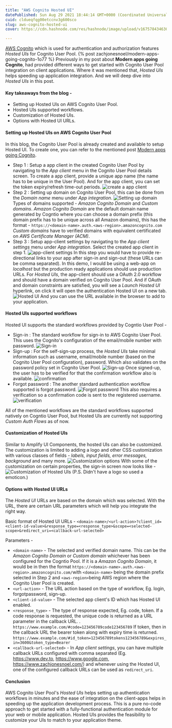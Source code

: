 ```yaml
---
title: "AWS Cognito Hosted UI"
datePublished: Sun Aug 29 2021 18:44:14 GMT+0000 (Coordinated Universal Time)
cuid: cldueqfqg00etccnv3g600sco
slug: aws-cognito-hosted-ui
cover: https://cdn.hashnode.com/res/hashnode/image/upload/v1675784346305/55b1550a-a1ff-49d4-ac4b-d42d0dc72fb6.jpeg

---
```


[AWS Cognito](https://aws.amazon.com/cognito/) which is used for authentication and authorization features *Hosted UIs* for Cognito User Pool. 
{% post zachjonesnoel/modern-apps-going-cognito-1o77 %}
Previously in my post about **Modern apps going Cognito**, had provided different ways to get started with Cognito User Pool integration on client applications. Where it was mentioned that, *Hosted UIs* helps speeding up application integration. And we will deep dive into *Hosted UIs* in this post.

#### Key takeaways from the blog - 
+ Setting up Hosted UIs on AWS Cognito User Pool.
+ Hosted UIs supported workflows.
+ Customization of Hosted UIs.
+ Options with Hosted UI URLs.

#### Setting up Hosted UIs on AWS Cognito User Pool
In this blog, the Cognito User Pool is already created and available to setup Hosted UI. To create one, you can refer to the mentioned post [Modern apps going Cognito](https://dev.to/zachjonesnoel/modern-apps-going-cognito-1o77).
+ Step 1 : Setup a app client in the created Cognito User Pool by navigating to the *App client* menu in the Cognito User Pool details screen. To create a app client, provide a unique app name (the name has to be unique in the User Pool). And for the app client, you can set the token expiry/refresh time-out periods. 
![create a app client](https://cdn.hashnode.com/res/hashnode/image/upload/v1675784328591/fb998bae-1d06-4940-adab-bec5e267121d.png)
+ Step 2 : Setting up domain on Cognito User Pool, this can be done from the *Domain name* menu under *App integration*. 
![Setting up domain](https://cdn.hashnode.com/res/hashnode/image/upload/v1675784330112/214270e8-ae98-4d46-bbd0-9d42c5e28c81.png)
Types of domains supported - *Amazon Cognito Domain* and *Custom domains*. *Amazon Cognito Domain* are the default domain name generated by Cogntio where you can choose a domain prefix (this domain prefix has to be unique across all Amazon domains), this has the format - `https://<domain-name>.auth.<aws-region>.amazoncognito.com` *Custom domains* have to verified domains with equivalent certificated on *AWS Certificate Manager (ACM)*.
+ Step 3 : Setup app-client settings by navigating to the *App client settings* menu under *App integration*. Select the created app client in step 1. 
![app-client settings](https://cdn.hashnode.com/res/hashnode/image/upload/v1675784331693/3c89e492-f277-4031-9ad7-4f23b4509fcc.png)
In this step you would have to provide re-directional links to your app after sign-in and sign-out (these URLs can be comma separated). In this demo, I would be using a web-app on *localhost* but the production ready applications should use production URLs. For *Hosted UIs*, the app-client should use a OAuth 2.0 workflow and should have a domain verified on Cognito User Pool. And if OAuth and domain constraints are satisfied, you will see a *Launch Hosted UI* hyperlink, on click it will open the authentication Hosted UI on a new tab. 
![Hosted UI](https://cdn.hashnode.com/res/hashnode/image/upload/v1675784333860/b35dbf51-ce75-47f0-afe1-4bf99bfd1563.png)
And you can use the URL available in the browser to add to your application.

#### Hosted UIs supported workflows
Hosted UI supports the standard workflows provided by Cogntio User Pool - 
+ Sign-in : The standard workflow for sign-in to AWS Cognito User Pool. This uses the Cognito's configuration of the email/mobile number with password. 
![Sign-in](https://cdn.hashnode.com/res/hashnode/image/upload/v1675784335956/7f3ca32d-3508-42f8-b938-545e73cc569c.png)
+ Sign-up : For the self-sign-up process, the *Hosted UIs* take minimal information such as username, email/mobile number (based on the Cognito User Pool configuration), password. Which also validates on the password policy set in Cognito User Pool.
![Sign-up](https://cdn.hashnode.com/res/hashnode/image/upload/v1675784337430/e86ab2f4-0218-4876-9989-16fc6e99e782.png)
Once signed-up, the user has to be verified for that the confirmation workflow also is available. 
![confirmation ](https://cdn.hashnode.com/res/hashnode/image/upload/v1675784339775/eedd60a7-a827-4dfa-8c35-b7e2f5e82c96.png)
+ Forgot password : The another standard authentication workflow supported is forgot password.
![Forgot password](https://cdn.hashnode.com/res/hashnode/image/upload/v1675784340980/efa15883-6d07-416d-9140-2f9baa349471.png)
This also requires a verification so a confirmation code is sent to the registered username.
![verification ](https://cdn.hashnode.com/res/hashnode/image/upload/v1675784342233/23411106-559a-4e39-885a-9affd6f117d9.png)

All of the mentioned workflows are the standard workflows supported natively on Cogntio User Pool, but Hosted UIs are currently not supporting *Custom Auth Flows* as of now.

#### Customization of Hosted UIs
Similar to Amplify UI Components, the hosted UIs can also be customized. The customization is limited to adding a logo and other CSS customization with various classes of fields - *labels, input fields, error messages, background* and many more.
![Customization options](https://cdn.hashnode.com/res/hashnode/image/upload/v1675784343665/d665ae66-ab65-4818-8a7f-ae9e1d39afe2.png)
With some of the customization on certain properties, the sign-in screen now looks like - 
![Customization of Hosted UIs](https://cdn.hashnode.com/res/hashnode/image/upload/v1675784345032/00e689e7-4041-4559-a00f-1bc0643bf5a9.png)
(P.S. Didn't have a logo so used a emoticon.)

#### Options with Hosted UI URLs
The *Hosted UI* URLs are based on the domain which was selected. With the URL, there are certain URL parameters which will help you integrate the right way. 

Basic format of Hosted UI URLs - `<domain-name>/<url-action>?client_id=<client-id-value>&response_type=<response_type>&scope=<selected-scope>&redirect_uri=<callback-url-selected>`

Parameters - 
+ `<domain-name>` - The selected and verified domain name. This can be the *Amazon Cognito Domain* or *Custom domain* whichever has been configured for the Cogntio Pool. 
If it is a *Amazon Cognito Domain*, it would be in then the format `https://<domain-name>.auth.<aws-region>.amazoncognito.com/`with `<domain-name>` being the domain prefix selected in Step 2 and `<aws-region>`being AWS region where the Cognito User Pool is created.
+ `<url-action>` - The URL action based on the type of workflow, Eg. login, forgotpassword, sign-up.
+ `<client-id-value>` - The selected app client's ID which has Hosted UI enabled.
+ `<response_type>` - The type of response expected, Eg. code, token. If a code response is requested, the unique code is returned as a URL parameter in the callback URL. .
`https://www.example.com/#code=123456789code123456789`
If token, then in the callback URL the bearer token along with expiry time is returned.
`https://www.example.com/#id_token=123456789tokens123456789&expires_in=3600&token_type=Bearer`
+ `<callback-url-selected>` - In *App client settings*, you can have multiple callback URLs configured with comma separated (Eg. https://www.dev.to, https://www.google.com, https://www.zachjonesnoel.com/) and whenever using the Hosted UI, one of the configured callback URLs can be used as `redirect_uri`.

#### Conclusion
AWS Cognito User Pool's *Hosted UIs* helps setting up authentication workflows in minutes and the ease of integration on the client-apps helps in speeding up the application development process. This is a pure no-code approach to get started with a fully-functional authentication module for your web or mobile application. Hosted UIs provides the feasibility to customize your UIs to match to your application theme. 